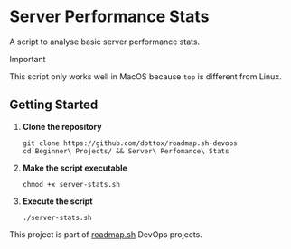 # Server Performance Stats
A script to analyse basic server performance stats. 

> [!IMPORTANT]
> This script only works well in MacOS because `top` is different from Linux.

## Getting Started
1. **Clone the repository**
    ```
    git clone https://github.com/dottox/roadmap.sh-devops
    cd Beginner\ Projects/ && Server\ Perfomance\ Stats
    ```

2. **Make the script executable**
    ```
    chmod +x server-stats.sh
    ```
3. **Execute the script**  
    ```
    ./server-stats.sh
    ```
This project is part of [roadmap.sh](https://roadmap.sh/projects/server-stats) DevOps projects.